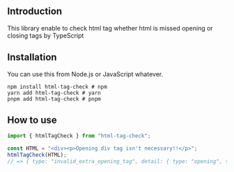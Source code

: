 ## Introduction

This library enable to check html tag whether html is missed opening or closing tags by TypeScript

## Installation

You can use this from Node.js or JavaScript whatever.

```shell
npm install html-tag-check # npm
yarn add html-tag-check # yarn
pnpm add html-tag-check # pnpm
```

## How to use

```ts
import { htmlTagCheck } from "html-tag-check";

const HTML = "<div><p>Opening div tag isn't necessary!!</p>";
htmlTagCheck(HTML);
// => { type: "invalid_extra_opening_tag", detail: { type: "opening", tag: "<div>", index: 0 } }
```
